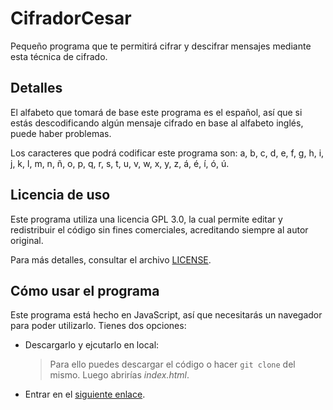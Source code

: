 # CifradorCesar

Pequeño programa que te permitirá cifrar y descifrar mensajes mediante esta técnica de cifrado.

## Detalles

El alfabeto que tomará de base este programa es el español, así que si estás descodificando algún mensaje cifrado en base al alfabeto inglés, puede haber problemas.

Los caracteres que podrá codificar este programa son: a, b, c, d, e, f, g, h, i, j, k, l, m, n, ñ, o, p, q, r, s, t, u, v, w, x, y, z, á, é, í, ó, ú.

## Licencia de uso

Este programa utiliza una licencia GPL 3.0, la cual permite editar y redistribuir el código sin fines comerciales, acreditando siempre al autor original.

Para más detalles, consultar el archivo [LICENSE](https://github.com/Dr4fty/CifradorCesar/blob/main/LICENSE).

## Cómo usar el programa

Este programa está hecho en JavaScript, así que necesitarás un navegador para poder utilizarlo. Tienes dos opciones:
- Descargarlo y ejcutarlo en local:

  >Para ello puedes descargar el código o hacer `git clone` del mismo. Luego abrirías _index.html_.

- Entrar en el [siguiente enlace](https://dr4fty.github.io/CifradorCesar/index.html).
